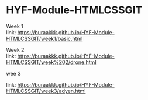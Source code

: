 # HYF-Module-HTMLCSSGIT

Week 1 <br>
link: https://buraakkk.github.io/HYF-Module-HTMLCSSGIT/week1/basic.html

Week 2 <br>
link: https://buraakkk.github.io/HYF-Module-HTMLCSSGIT/week%202/drone.html

wee 3 <br>

link: https://buraakkk.github.io/HYF-Module-HTMLCSSGIT/week3/adyen.html
